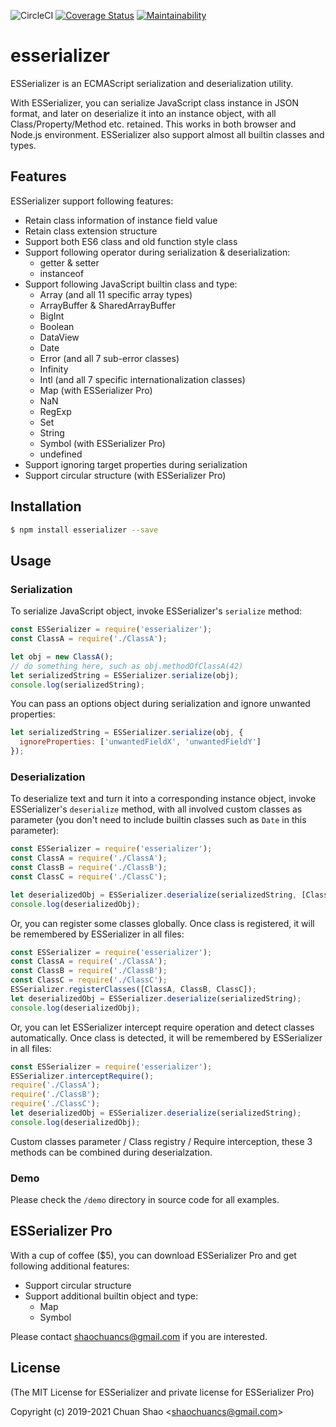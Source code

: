 ![CircleCI](https://circleci.com/gh/shaochuancs/esserializer.svg?style=shield)
[![Coverage Status](https://coveralls.io/repos/github/shaochuancs/esserializer/badge.svg?branch=master)](https://coveralls.io/github/shaochuancs/esserializer?branch=master)
[![Maintainability](https://api.codeclimate.com/v1/badges/dc4d2ca88c7cc8467b81/maintainability)](https://codeclimate.com/github/shaochuancs/esserializer/maintainability)

# esserializer
ESSerializer is an ECMAScript serialization and deserialization utility.

With ESSerializer, you can serialize JavaScript class instance in JSON format, and later on deserialize it into an instance object, with all Class/Property/Method etc. retained. 
This works in both browser and Node.js environment. ESSerializer also support almost all builtin classes and types.

## Features
ESSerializer support following features:
* Retain class information of instance field value
* Retain class extension structure
* Support both ES6 class and old function style class
* Support following operator during serialization & deserialization: 
  * getter & setter
  * instanceof
* Support following JavaScript builtin class and type: 
  * Array (and all 11 specific array types) 
  * ArrayBuffer & SharedArrayBuffer
  * BigInt
  * Boolean
  * DataView
  * Date
  * Error (and all 7 sub-error classes)
  * Infinity
  * Intl (and all 7 specific internationalization classes)
  * Map (with ESSerializer Pro)
  * NaN
  * RegExp
  * Set
  * String
  * Symbol (with ESSerializer Pro)
  * undefined
* Support ignoring target properties during serialization
* Support circular structure (with ESSerializer Pro)

## Installation
```sh
$ npm install esserializer --save
```

## Usage

### Serialization
To serialize JavaScript object, invoke ESSerializer's `serialize` method:
```js
const ESSerializer = require('esserializer');
const ClassA = require('./ClassA');

let obj = new ClassA();
// do something here, such as obj.methodOfClassA(42)
let serializedString = ESSerializer.serialize(obj);
console.log(serializedString);
```

You can pass an options object during serialization and ignore unwanted properties:

```js
let serializedString = ESSerializer.serialize(obj, {
  ignoreProperties: ['unwantedFieldX', 'unwantedFieldY']
});
```

### Deserialization
To deserialize text and turn it into a corresponding instance object, invoke ESSerializer's `deserialize` method, 
with all involved custom classes as parameter (you don't need to include builtin classes such as `Date` in this parameter):
```js
const ESSerializer = require('esserializer');
const ClassA = require('./ClassA');
const ClassB = require('./ClassB');
const ClassC = require('./ClassC');

let deserializedObj = ESSerializer.deserialize(serializedString, [ClassA, ClassB, ClassC]);
console.log(deserializedObj);
```

Or, you can register some classes globally. Once class is registered, it will be remembered by ESSerializer in all files:
```js
const ESSerializer = require('esserializer');
const ClassA = require('./ClassA');
const ClassB = require('./ClassB');
const ClassC = require('./ClassC');
ESSerializer.registerClasses([ClassA, ClassB, ClassC]);
let deserializedObj = ESSerializer.deserialize(serializedString);
console.log(deserializedObj);
```

Or, you can let ESSerializer intercept require operation and detect classes automatically. Once class is detected, it will
be remembered by ESSerializer in all files:
```js
const ESSerializer = require('esserializer');
ESSerializer.interceptRequire();
require('./ClassA');
require('./ClassB');
require('./ClassC');
let deserializedObj = ESSerializer.deserialize(serializedString);
console.log(deserializedObj);
```

Custom classes parameter / Class registry / Require interception, these 3 methods can be combined during deserialzation. 

### Demo
Please check the `/demo` directory in source code for all examples.

## ESSerializer Pro
With a cup of coffee ($5), you can download ESSerializer Pro and get following additional features:
* Support circular structure
* Support additional builtin object and type: 
  * Map
  * Symbol

Please contact shaochuancs@gmail.com if you are interested.

## License
(The MIT License for ESSerializer and private license for ESSerializer Pro)

Copyright (c) 2019-2021 Chuan Shao &lt;shaochuancs@gmail.com&gt;
